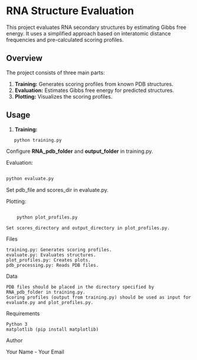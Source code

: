 # RNA Structure Evaluation

This project evaluates RNA secondary structures by estimating Gibbs free energy.  It uses a simplified approach based on interatomic distance frequencies and pre-calculated scoring profiles.

## Overview

The project consists of three main parts:

1. **Training:** Generates scoring profiles from known PDB structures.
2. **Evaluation:** Estimates Gibbs free energy for predicted structures.
3. **Plotting:** Visualizes the scoring profiles.

## Usage

1. **Training:**
```bash
   python training.py
```
Configure **RNA_pdb_folder** and **output_folder** in training.py.

Evaluation:
```Bash

python evaluate.py
```
Set pdb_file and scores_dir in evaluate.py.

Plotting:
```Bash

    python plot_profiles.py
```
    Set scores_directory and output_directory in plot_profiles.py.

Files

    training.py: Generates scoring profiles.
    evaluate.py: Evaluates structures.
    plot_profiles.py: Creates plots.
    pdb_processing.py: Reads PDB files.

Data

    PDB files should be placed in the directory specified by RNA_pdb_folder in training.py.
    Scoring profiles (output from training.py) should be used as input for evaluate.py and plot_profiles.py.

Requirements

    Python 3
    matplotlib (pip install matplotlib)

Author

Your Name - Your Email
